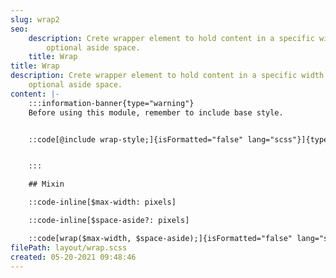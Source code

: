 ```yaml
---
slug: wrap2
seo:
    description: Crete wrapper element to hold content in a specific width and
        optional aside space.
    title: Wrap
title: Wrap
description: Crete wrapper element to hold content in a specific width and
    optional aside space.
content: |-
    :::information-banner{type="warning"}
    Before using this module, remember to include base style.


    ::code[@include wrap-style;]{isFormatted="false" lang="scss"}]{type="warning"}


    :::

    ## Mixin

    ::code-inline[$max-width: pixels]

    ::code-inline[$space-aside?: pixels]

    ::code[wrap($max-width, $space-aside);]{isFormatted="false" lang="scss"}
filePath: layout/wrap.scss
created: 05-20-2021 09:48:46
---
```

